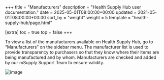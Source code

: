 +++
title = "Manufacturers"
description = "Health Supply Hub user documentation."
date = 2025-05-01T08:00:00+00:00
updated = 2021-05-01T08:00:00+00:00
sort_by = "weight"
weight = 5
template = "health-supply-hub/page.html"

[extra]
toc = true
top = false
+++

To view a list of the manufacturers available on Health Supply Hub, go to “Manufacturers” on the sidebar menu. The manufacturer list is used to provide transparency to purchasers so that they know where their items are being manufactured and by whom. Manufacturers are checked and added by our mSupply Support Team to ensure validity.

![image](/health-supply-hub/customer/images/customer_managing_manufacturers.png)

